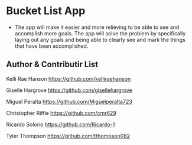 Bucket List App
===

- The app will make it easier and more relieving to be able to see and accomplish more goals. The app will solve the problem by specifically laying out any goals and being able to clearly see and mark the things that have been accomplished.

Author & Contributir List
-----------
Kelli Rae Hanson https://github.com/kelliraehanson

Giselle Hargrove https://github.com/gisellehargrove

Miguel Peralta https://github.com/Miguelperalta723

Christopher Riffle https://github.com/cmr629

Ricardo Solorio https://github.com/Ricardo-1

Tyler Thompson https://github.com/tthompson082


